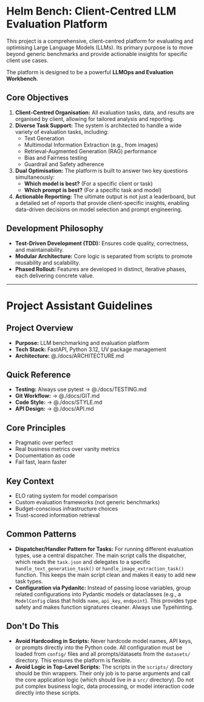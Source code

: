# Helm Bench: Client-Centred LLM Evaluation Platform

This project is a comprehensive, client-centred platform for evaluating and optimising Large Language Models (LLMs). Its primary purpose is to move beyond generic benchmarks and provide actionable insights for specific client use cases.

The platform is designed to be a powerful **LLMOps and Evaluation Workbench**.

## Core Objectives

1.  **Client-Centred Organisation:** All evaluation tasks, data, and results are organised by client, allowing for tailored analysis and reporting.
2.  **Diverse Task Support:** The system is architected to handle a wide variety of evaluation tasks, including:
    *   Text Generation
    *   Multimodal Information Extraction (e.g., from images)
    *   Retrieval-Augmented Generation (RAG) performance
    *   Bias and Fairness testing
    *   Guardrail and Safety adherence
3.  **Dual Optimisation:** The platform is built to answer two key questions simultaneously:
    *   **Which model is best?** (For a specific client or task)
    *   **Which prompt is best?** (For a specific task and model)
4.  **Actionable Reporting:** The ultimate output is not just a leaderboard, but a detailed set of reports that provide client-specific insights, enabling data-driven decisions on model selection and prompt engineering.

## Development Philosophy

- **Test-Driven Development (TDD):** Ensures code quality, correctness, and maintainability.
- **Modular Architecture:** Core logic is separated from scripts to promote reusability and scalability.
- **Phased Rollout:** Features are developed in distinct, iterative phases, each delivering concrete value.

---

# Project Assistant Guidelines

## Project Overview
- **Purpose:** LLM benchmarking and evaluation platform
- **Tech Stack:** FastAPI, Python 3.12, UV package management
- **Architecture:** @./docs/ARCHITECTURE.md

## Quick Reference
- **Testing:** Always use pytest → @./docs/TESTING.md
- **Git Workflow:** → @./docs/GIT.md
- **Code Style:** → @./docs/STYLE.md
- **API Design:** → @./docs/API.md

## Core Principles
- Pragmatic over perfect
- Real business metrics over vanity metrics
- Documentation as code
- Fail fast, learn faster

## Key Context
- ELO rating system for model comparison
- Custom evaluation frameworks (not generic benchmarks)
- Budget-conscious infrastructure choices
- Trust-scored information retrieval

## Common Patterns
- **Dispatcher/Handler Pattern for Tasks:** For running different evaluation types, use a central dispatcher. The main script calls the dispatcher, which reads the `task.json` and delegates to a specific `handle_text_generation_task()` or `handle_image_extraction_task()` function. This keeps the main script clean and makes it easy to add new task types.
- **Configuration via Pydanitc:** Instead of passing loose variables, group related configurations into Pydantic models or dataclasses (e.g., a `ModelConfig` class that holds `name`, `api_key`, `endpoint`). This provides type safety and makes function signatures cleaner.
Always use Typehinting.

## Don't Do This
- **Avoid Hardcoding in Scripts:** Never hardcode model names, API keys, or prompts directly into the Python code. All configuration must be loaded from `config/` files and all prompts/datasets from the `datasets/` directory. This ensures the platform is flexible.
- **Avoid Logic in Top-Level Scripts:** The scripts in the `scripts/` directory should be thin wrappers. Their only job is to parse arguments and call the core application logic (which should live in a `src/` directory). Do not put complex business logic, data processing, or model interaction code directly into these scripts.
